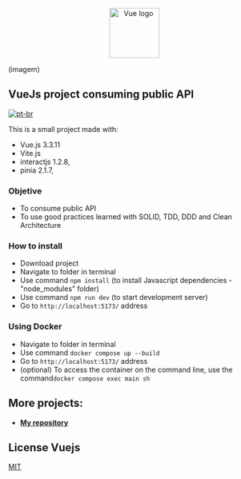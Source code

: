 <p align="center"><a href="https://vuejs.org" target="_blank" rel="noopener noreferrer"><img width="100" src="https://vuejs.org/images/logo.png" alt="Vue logo"></a></p>

(imagem)


## VueJs project consuming public API
[![pt-br](https://img.shields.io/badge/lang-pt--br-green.svg)](https://github.com/roddsdev/product-store-vue/blob/main/README.md)

This is a small project made with:

- Vue.js 3.3.11
- Vite.js
- interactjs 1.2.8,
- pinia 2.1.7,


### Objetive

- To consume public API
- To use good practices learned with SOLID, TDD, DDD and Clean Architecture

### How to install

- Download project
- Navigate to folder in terminal
- Use command `npm install` (to install Javascript dependencies - "node_modules" folder)
- Use command `npm run dev` (to start development server)
- Go to `http://localhost:5173/` address

### Using Docker

- Navigate to folder in terminal
- Use command `docker compose up --build`
- Go to `http://localhost:5173/` address
- (optional) To access the container on the command line, use the command`docker compose exec main sh`

## More projects:

- **[My repository](https://github.com/roddsdev?tab=repositories)**

## License Vuejs

[MIT](https://opensource.org/licenses/MIT)

